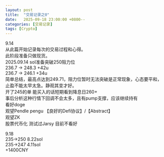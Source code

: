 ```yaml
---
layout: post
title:  "交易记录之0"
date:   2025-09-18 23:00:00 +0800--
categories: [交易记录]
tags: [Crypto]
---
```

9.14<br>
从此篇开始记录每次的交易过程和心得。<br>
此阶段准备只做现货。<br>
2025.09.14  sol准备突破250阻力位<br>
236.7 -> 248.3  +42u <br>
236.7 -> 246.1  +34u <br>
简单总结，最高点达到249.71，阻力位暂时无法突破是正常现象，心态要平和，止盈不能太早太急。静观其变才好。<br>
开了245的单 能买入的话短期看到降息日260+<br>
事后分析这种行情下回调不会太多，且有pump支撑，应该继续持有<br>
看好doge <br>
观望Pendle pengu  【良好的Defi协议】/【Abstract】<br>
观望ZK<br>
股票代币化  测试过Jarsy  目前不看好<br>

9.18 <br>
235->250 8.22sol <br> 
235->247  4.11sol<br>
+1400CNY

